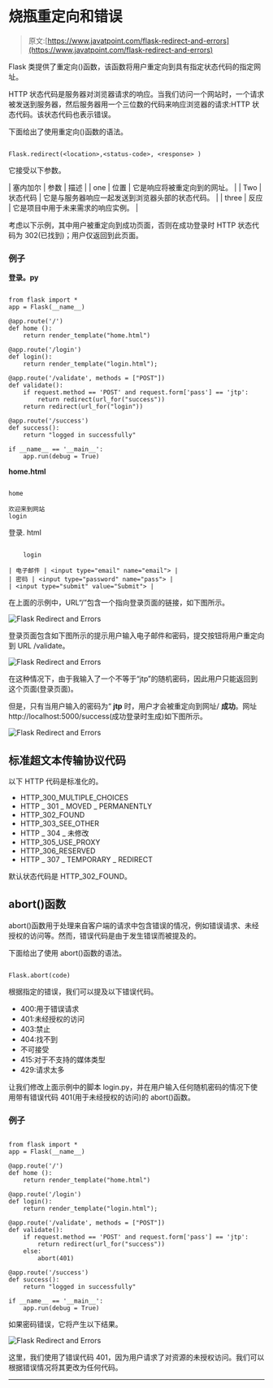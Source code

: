 # 烧瓶重定向和错误

> 原文:[https://www.javatpoint.com/flask-redirect-and-errors](https://www.javatpoint.com/flask-redirect-and-errors)

Flask 类提供了重定向()函数，该函数将用户重定向到具有指定状态代码的指定网址。

HTTP 状态代码是服务器对浏览器请求的响应。当我们访问一个网站时，一个请求被发送到服务器，然后服务器用一个三位数的代码来响应浏览器的请求:HTTP 状态代码。该状态代码也表示错误。

下面给出了使用重定向()函数的语法。

```

Flask.redirect(<location>,<status-code>, <response> )

```

它接受以下参数。

| 塞内加尔 | 参数 | 描述 |
| one | 位置 | 它是响应将被重定向到的网址。 |
| Two | 状态代码 | 它是与服务器响应一起发送到浏览器头部的状态代码。 |
| three | 反应 | 它是项目中用于未来需求的响应实例。 |

考虑以下示例，其中用户被重定向到成功页面，否则在成功登录时 HTTP 状态代码为 302(已找到)；用户仅返回到此页面。

### 例子

**登录。py**

```

from flask import *
app = Flask(__name__)

@app.route('/')
def home ():
	return render_template("home.html")

@app.route('/login')
def login():
	return render_template("login.html");

@app.route('/validate', methods = ["POST"])
def validate():
	if request.method == 'POST' and request.form['pass'] == 'jtp':
		return redirect(url_for("success"))
	return redirect(url_for("login"))

@app.route('/success')
def success():
	return "logged in successfully"

if __name__ == '__main__':
	app.run(debug = True)

```

**home.html**

```

home

欢迎来到网站
login

```

登录. html

```

	login

| 电子邮件 | <input type="email" name="email"> |
| 密码 | <input type="password" name="pass"> |
| <input type="submit" value="Submit"> |

```

在上面的示例中，URL“/”包含一个指向登录页面的链接，如下图所示。

![Flask Redirect and Errors](../Images/38c66585a1cb1e0a360eed46611fbc2f.png)

登录页面包含如下图所示的提示用户输入电子邮件和密码，提交按钮将用户重定向到 URL /validate。

![Flask Redirect and Errors](../Images/9e01e8095a4f06eaab5051010c82ed56.png)

在这种情况下，由于我输入了一个不等于“jtp”的随机密码，因此用户只能返回到这个页面(登录页面)。

但是，只有当用户输入的密码为“ **jtp** 时，用户才会被重定向到网址/ **成功**。网址 http://localhost:5000/success(成功登录时生成)如下图所示。

![Flask Redirect and Errors](../Images/124b350eadea16577d406f9615041f5c.png)

## 标准超文本传输协议代码

以下 HTTP 代码是标准化的。

*   HTTP_300_MULTIPLE_CHOICES
*   HTTP _ 301 _ MOVED _ PERMANENTLY
*   HTTP_302_FOUND
*   HTTP_303_SEE_OTHER
*   HTTP _ 304 _ 未修改
*   HTTP_305_USE_PROXY
*   HTTP_306_RESERVED
*   HTTP _ 307 _ TEMPORARY _ REDIRECT

默认状态代码是 HTTP_302_FOUND。

## abort()函数

abort()函数用于处理来自客户端的请求中包含错误的情况，例如错误请求、未经授权的访问等。然而，错误代码是由于发生错误而被提及的。

下面给出了使用 abort()函数的语法。

```

Flask.abort(code)

```

根据指定的错误，我们可以提及以下错误代码。

*   400:用于错误请求
*   401:未经授权的访问
*   403:禁止
*   404:找不到
*   不可接受
*   415:对于不支持的媒体类型
*   429:请求太多

让我们修改上面示例中的脚本 login.py，并在用户输入任何随机密码的情况下使用带有错误代码 401(用于未经授权的访问)的 abort()函数。

### 例子

```

from flask import *
app = Flask(__name__)

@app.route('/')
def home ():
	return render_template("home.html")

@app.route('/login')
def login():
	return render_template("login.html");

@app.route('/validate', methods = ["POST"])
def validate():
	if request.method == 'POST' and request.form['pass'] == 'jtp':
		return redirect(url_for("success"))
	else:
		abort(401)

@app.route('/success')
def success():
	return "logged in successfully"

if __name__ == '__main__':
	app.run(debug = True)

```

如果密码错误，它将产生以下结果。

![Flask Redirect and Errors](../Images/8425053512b368b7a14807af1e3ce11b.png)

这里，我们使用了错误代码 401，因为用户请求了对资源的未授权访问。我们可以根据错误情况将其更改为任何代码。

* * *